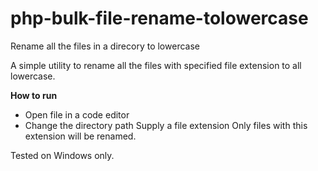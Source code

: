 # php-bulk-file-rename-tolowercase
Rename all the files in a direcory to lowercase

A simple utility to rename all the files with specified file extension to all lowercase.

**How to run**

 - Open file in a code editor
 - Change the directory path Supply a file
   extension
   Only files with this extension will be renamed.

Tested on Windows only.
